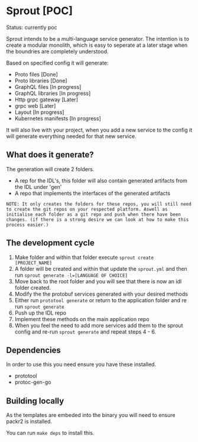 # Sprout [POC]

Status: currently poc

Sprout intends to be a multi-language service generator. The intention is to create a modular monolith, which is easy to seperate at a later stage when the boundries are completely understood.

Based on specified config it will generate:
  * Proto files [Done]
  * Proto libraries [Done]
  * GraphQL files [In progress]
  * GraphQL libraries [In progress]
  * Http grpc gateway [Later]
  * grpc web [Later]
  * Layout [In progress]
  * Kubernetes manifests [In progress]

It will also live with your project, when you add a new service to the config it will generate everything needed for that new service.

## What does it generate?

The generation will create 2 folders.

* A rep for the IDL's, this folder will also contain generated artifacts from the IDL under 'gen'
* A repo that implements the interfaces of the generated artifacts

`NOTE: It only creates the folders for these repos, you will still need to create the git repos on your respected platform. Aswell as initialise each folder as a git repo and push when there have been changes. (if there is a strong desire we can look at how to make this process easier.)`

## The development cycle

1) Make folder and within that folder execute `sprout create [PROJECT_NAME]`
2) A folder will be created and within that update the `sprout.yml` and then run `sprout generate -l=[LANGUAGE OF CHOICE]`
3) Move back to the root folder and you will see that there is now an idl folder created.
4) Modify the the protobuf services generated with your desired methods
5) Either run `prototool generate` or return to the application folder and re run `sprout generate`
6) Push up the IDL repo
6) Implement these methods on the main application repo
7) When you feel the need to add more services add them to the sprout config and re-run `sprout generate` and repeat steps 4 - 6.

## Dependencies

In order to use this you need ensure you have these installed.

* prototool
* protoc-gen-go

## Building locally

As the templates are embeded into the binary you will need to ensure packr2 is installed.

You can run `make deps` to install this.

